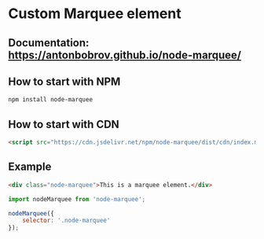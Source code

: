 # Custom Marquee element

## Documentation: https://antonbobrov.github.io/node-marquee/



## How to start with NPM
```sh
npm install node-marquee
```

## How to start with CDN
```html
<script src="https://cdn.jsdelivr.net/npm/node-marquee/dist/cdn/index.min.js"></script>
```



## Example
```html
<div class="node-marquee">This is a marquee element.</div>
```
```js
import nodeMarquee from 'node-marquee';
```
```js
nodeMarquee({
    selector: '.node-marquee'
});
```